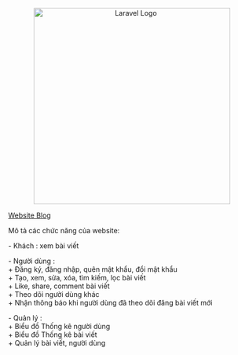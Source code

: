 <p align="center"><a href="https://laravel.com" target="_blank"><img src="https://raw.githubusercontent.com/laravel/art/master/logo-lockup/5%20SVG/2%20CMYK/1%20Full%20Color/laravel-logolockup-cmyk-red.svg" width="400" alt="Laravel Logo"></a></p>

<p align="center">
<p>
        <a href="/Weblog/resources/views
/index.blade.php">Website Blog</a>
</p>
<p>Mô tả các chức năng của website:</p>
<p>    
        - Khách : xem bài viết
</p>
<p>    
        - Người dùng : <br>
            + Đăng ký, đăng nhập, quên mật khẩu, đổi mật khẩu <br>
            + Tạo, xem, sửa, xóa, tìm kiếm, lọc bài viết <br>
            + Like, share, comment bài viết <br>
            + Theo dõi người dùng khác <br>
            + Nhận thông báo khi người dùng đã theo dõi đăng bài viết mới <br>
</p>
<p>
        - Quản lý : <br>
            + Biểu đồ Thống kê người dùng <br>
            + Biểu đồ Thống kê bài viết <br>
            + Quản lý bài viết, người dùng
</p>
</p>

